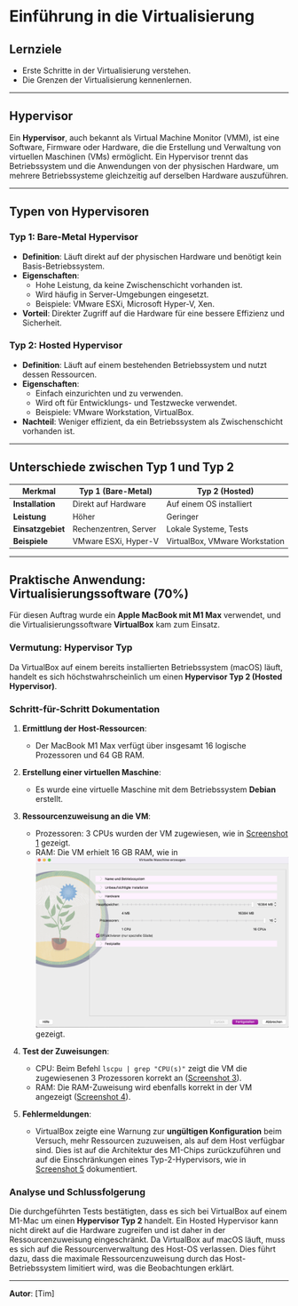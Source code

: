 # Einführung in die Virtualisierung

## Lernziele
- Erste Schritte in der Virtualisierung verstehen.
- Die Grenzen der Virtualisierung kennenlernen.

---

## Hypervisor

Ein **Hypervisor**, auch bekannt als Virtual Machine Monitor (VMM), ist eine Software, Firmware oder Hardware, die die Erstellung und Verwaltung von virtuellen Maschinen (VMs) ermöglicht. Ein Hypervisor trennt das Betriebssystem und die Anwendungen von der physischen Hardware, um mehrere Betriebssysteme gleichzeitig auf derselben Hardware auszuführen.

---

## Typen von Hypervisoren

### Typ 1: Bare-Metal Hypervisor
- **Definition**: Läuft direkt auf der physischen Hardware und benötigt kein Basis-Betriebssystem.
- **Eigenschaften**:
  - Hohe Leistung, da keine Zwischenschicht vorhanden ist.
  - Wird häufig in Server-Umgebungen eingesetzt.
  - Beispiele: VMware ESXi, Microsoft Hyper-V, Xen.
- **Vorteil**: Direkter Zugriff auf die Hardware für eine bessere Effizienz und Sicherheit.

### Typ 2: Hosted Hypervisor
- **Definition**: Läuft auf einem bestehenden Betriebssystem und nutzt dessen Ressourcen.
- **Eigenschaften**:
  - Einfach einzurichten und zu verwenden.
  - Wird oft für Entwicklungs- und Testzwecke verwendet.
  - Beispiele: VMware Workstation, VirtualBox.
- **Nachteil**: Weniger effizient, da ein Betriebssystem als Zwischenschicht vorhanden ist.

---

## Unterschiede zwischen Typ 1 und Typ 2

| Merkmal                 | Typ 1 (Bare-Metal)         | Typ 2 (Hosted)            |
|-------------------------|----------------------------|---------------------------|
| **Installation**        | Direkt auf Hardware        | Auf einem OS installiert  |
| **Leistung**            | Höher                     | Geringer                  |
| **Einsatzgebiet**       | Rechenzentren, Server      | Lokale Systeme, Tests     |
| **Beispiele**           | VMware ESXi, Hyper-V      | VirtualBox, VMware Workstation |

---

## Praktische Anwendung: Virtualisierungssoftware (70%)

Für diesen Auftrag wurde ein **Apple MacBook mit M1 Max** verwendet, und die Virtualisierungssoftware **VirtualBox** kam zum Einsatz.

### Vermutung: Hypervisor Typ
Da VirtualBox auf einem bereits installierten Betriebssystem (macOS) läuft, handelt es sich höchstwahrscheinlich um einen **Hypervisor Typ 2 (Hosted Hypervisor)**.

### Schritt-für-Schritt Dokumentation
1. **Ermittlung der Host-Ressourcen**:
   - Der MacBook M1 Max verfügt über insgesamt 16 logische Prozessoren und 64 GB RAM.

2. **Erstellung einer virtuellen Maschine**:
   - Es wurde eine virtuelle Maschine mit dem Betriebssystem **Debian** erstellt.

3. **Ressourcenzuweisung an die VM**:
   - Prozessoren: 3 CPUs wurden der VM zugewiesen, wie in [Screenshot 1](Images/1.png) gezeigt.
   - RAM: Die VM erhielt 16 GB RAM, wie in ![Screenshot 2](Images/2.png) gezeigt.

4. **Test der Zuweisungen**:
   - CPU: Beim Befehl `lscpu | grep "CPU(s)"` zeigt die VM die zugewiesenen 3 Prozessoren korrekt an ([Screenshot 3](Images/3.png)).
   - RAM: Die RAM-Zuweisung wird ebenfalls korrekt in der VM angezeigt ([Screenshot 4](Images/4.png)).

5. **Fehlermeldungen**:
   - VirtualBox zeigte eine Warnung zur **ungültigen Konfiguration** beim Versuch, mehr Ressourcen zuzuweisen, als auf dem Host verfügbar sind. Dies ist auf die Architektur des M1-Chips zurückzuführen und auf die Einschränkungen eines Typ-2-Hypervisors, wie in [Screenshot 5](Images/5.png) dokumentiert.

### Analyse und Schlussfolgerung
Die durchgeführten Tests bestätigten, dass es sich bei VirtualBox auf einem M1-Mac um einen **Hypervisor Typ 2** handelt. Ein Hosted Hypervisor kann nicht direkt auf die Hardware zugreifen und ist daher in der Ressourcenzuweisung eingeschränkt. Da VirtualBox auf macOS läuft, muss es sich auf die Ressourcenverwaltung des Host-OS verlassen. Dies führt dazu, dass die maximale Ressourcenzuweisung durch das Host-Betriebssystem limitiert wird, was die Beobachtungen erklärt.

---

**Autor**: [Tim]
